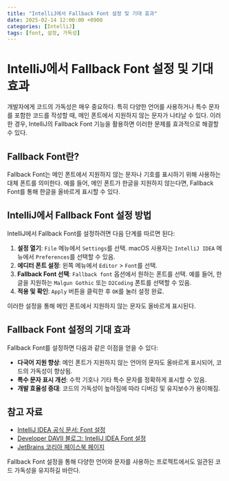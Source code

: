 ```yaml
---
title: "IntelliJ에서 Fallback Font 설정 및 기대 효과"
date: 2025-02-14 12:00:00 +0900
categories: [IntelliJ]
tags: [font, 설정, 가독성]
---
```


# IntelliJ에서 Fallback Font 설정 및 기대 효과

개발자에게 코드의 가독성은 매우 중요하다. 특히 다양한 언어를 사용하거나 특수 문자를 포함한 코드를 작성할 때, 메인 폰트에서 지원하지 않는 문자가 나타날 수 있다. 이러한 경우, IntelliJ의 Fallback Font 기능을 활용하면 이러한 문제를 효과적으로 해결할 수 있다.

## Fallback Font란?

Fallback Font는 메인 폰트에서 지원하지 않는 문자나 기호를 표시하기 위해 사용하는 대체 폰트를 의미한다. 예를 들어, 메인 폰트가 한글을 지원하지 않는다면, Fallback Font를 통해 한글을 올바르게 표시할 수 있다.

## IntelliJ에서 Fallback Font 설정 방법

IntelliJ에서 Fallback Font를 설정하려면 다음 단계를 따르면 된다:

1. **설정 열기**: `File` 메뉴에서 `Settings`를 선택. macOS 사용자는 `IntelliJ IDEA` 메뉴에서 `Preferences`를 선택할 수 있음.
2. **에디터 폰트 설정**: 왼쪽 메뉴에서 `Editor` > `Font`를 선택.
3. **Fallback Font 선택**: `Fallback font` 옵션에서 원하는 폰트를 선택. 예를 들어, 한글을 지원하는 `Malgun Gothic` 또는 `D2Coding` 폰트를 선택할 수 있음.
4. **적용 및 확인**: `Apply` 버튼을 클릭한 후 `OK`를 눌러 설정 완료.

이러한 설정을 통해 메인 폰트에서 지원하지 않는 문자도 올바르게 표시된다.

## Fallback Font 설정의 기대 효과

Fallback Font를 설정하면 다음과 같은 이점을 얻을 수 있다:

- **다국어 지원 향상**: 메인 폰트가 지원하지 않는 언어의 문자도 올바르게 표시되어, 코드의 가독성이 향상됨.
- **특수 문자 표시 개선**: 수학 기호나 기타 특수 문자를 정확하게 표시할 수 있음.
- **개발 효율성 증대**: 코드의 가독성이 높아짐에 따라 디버깅 및 유지보수가 용이해짐.

## 참고 자료

- [IntelliJ IDEA 공식 문서: Font 설정](https://www.jetbrains.com/help/idea/settings-editor-font.html)
- [Developer DAVII 블로그: IntelliJ IDEA Font 설정](https://developer-davii.tistory.com/56)
- [JetBrains 코리아 페이스북 페이지](https://www.facebook.com/photo.php?fbid=2868781576550981&id=1334914133271074&locale=af_ZA&set=a.1453844741378012)

Fallback Font 설정을 통해 다양한 언어와 문자를 사용하는 프로젝트에서도 일관된 코드 가독성을 유지하길 바란다.
